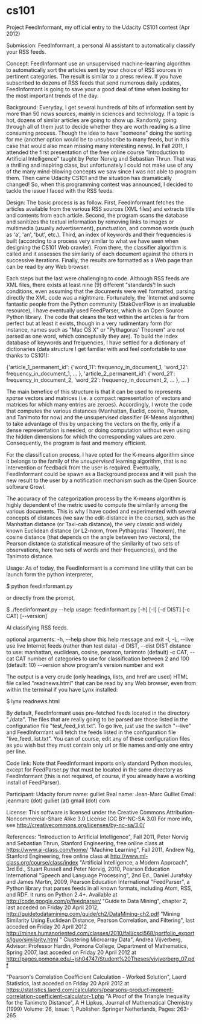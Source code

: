 cs101
=====

Project FeedInformant, my official entry to the Udacity CS101 contest (Apr 2012)

Submission: 
FeedInformant, a personal AI assistant to automatically classify your RSS feeds. 

Concept: 
FeedInformant use an unsupervised machine-learning algorithm to automatically sort the articles sent by your choice of RSS sources in pertinent categories. The result is similar to a press review. If you have subscribed to dozens of RSS feeds that send numerous daily updates, FeedInformant is going to save your a good deal of time when looking for the most important trends of the day. 

Background: 
Everyday, I get several hundreds of bits of information sent by more than 50 news sources, mainly in sciences and technology. If a topic is hot, dozens of similar articles are going to show up. Randomly going through all of them just to decide whether they are worth reading is a time consuming process. Though the idea to have "someone" doing the sorting for me (another option would be to unsubscribe to many feeds, but in this case that would also mean missing many interesting news). In Fall 2011, I attended the first presentation of the free online course "Introduction to Artificial Intelligence" taught by Peter Norvig and Sebastian Thrun. That was a thrilling and inspiring class, but unfortunately I could not make use of any of the many mind-blowing concepts we saw since I was not able to program them. Then came Udacity CS101 and the situation has dramatically changed! So, when this programming contest was announced, I decided to tackle the issue I faced with the RSS feeds. 

Design: 
The basic process is as follow. 
First, FeedInformant fetches the articles available from the various RSS sources (XML files) and extracts title and contents from each article. 
Second, the program scans the database and sanitizes the textual information by removing links to images or multimedia (usually advertisement), punctuation, and common words (such as 'a', 'an', 'but', etc.). 
Third, an index of keywords and their frequencies is built (according to a process very similar to what we have seen when designing the CS101 Web crawler). 
From there, the classifier algorithm is called and it assesses the similarity of each document against the others in successive iterations. 
Finally, the results are formatted as a Web page than can be read by any Web browser.

Each steps but the last were challenging to code. Although RSS feeds are XML files, there exists at least nine (9) different "standards'! In such conditions, even assuming that the documents were well formatted, parsing directly the XML code was a nightmare. Fortunately, the `Internet and some fantastic people from the Python community (StakOverFlow is an invaluable resource), I have eventually used FeedParser, which is an Open Source Python library. 
The code that cleans the text within the articles is far from perfect but at least it exists, though in a very rudimentary form (for instance, names such as "Mac OS X" or "Pythagoras' Theorem" are not parsed as one word, which conceptually they are). 
To build the index database of keywords and frequencies, I have settled for a dictionary of dictionaries (data structure I get familiar with and feel confortable to use thanks to CS101): 

{'article_1_permanent_id': {'word_11': frequency_in_document_1, 'word_12': frequency_in_document_1, ... }, 'article_2_permanent_id': {'word_21': frequency_in_document_2, 'word_22': frequency_in_document_2, ... }, ... } 

The main benefice of this structure is that it can be used to represents *sparse* vectors and matrices (i.e. a compact representation of vectors and matrices for which many entries are zeroes). 
Accordingly, I wrote the code that computes the various distances (Manhattan, Euclid, cosine, Pearson, and Tanimoto for now) and the unsupervised classifier (K-Means algorithm) to take advantage of this by unpacking the vectors on the fly, only if a dense representation is needed, or doing computation without even using the hidden dimensions for which the corresponding values are zero. 
Consequently, the program is fast and memory efficient. 

For the classification process, I have opted for the K-means algorithm since it belongs to the family of the *unsupervised* learning algorithm, that is no intervention or feedback from the user is required. 
Eventually, FeedInformant could be spawn as a Background process and it will push the new result to the user by a notification mechanism such as the Open Source software Growl. 

The accuracy of the categorization process by the K-means algorithm is highly dependent of the metric used to compute the similarity among the various documents. This is why I have coded and experimented with several concepts of distances (we saw the edit-distance in the course), such as the Manhattan distance (or Taxi-cab distance), the very classic and widely known Euclidean distance (or L2-norm, from Pythagoras' Theorem), the cosine distance (that depends on the angle between two vectors), the Pearson distance (a statistical measure of the similarity of two sets of observations, here two sets of words and their frequencies), and the Tanimoto distance. 

Usage: 
As of today, the FeedInformant is a command line utility that can be launch form the python interpreter,

$ python feedinformant.py

or directly from the prompt,

$ ./feedinformant.py --help usage: feedinformant.py [-h] [-l] [-d DIST] [-c CAT] [--version]

AI classifying RSS feeds.

optional arguments: 
-h, --help            show this help message and exit 
-l, -L, --live        use live Internet feeds (rather than test data) 
-d DIST, --dist DIST  distance to use: manhattan, euclidean, cosine, pearson, tanimoto (default) 
-c CAT, --cat CAT     number of categories to use for classification between 2 and 100 (default: 10) 
--version             show program's version number and exit

The output is a very crude (only headings, lists, and href are used) HTML file called "readnews.html" that can be read by any Web browser, even from within the terminal if you have Lynx installed:

$ lynx readnews.html

By default, FeedInformant uses pre-fetched feeds located in the directory "./data". The files that are really going to be parsed are those listed in the configuration file "test_feed_list.txt". 
To go live, just use the switch "--live" and FeedInformant will fetch the feeds listed in the configuration file "live_feed_list.txt". You can of course, edit any of these configuration files as you wish but they must contain only url or file names and only one entry per line.

Code link: 
Note that FeedInformant imports only standard Python modules, except for FeedParser.py that must be located in the same directory as FeedInformant (this is not required, of course, if you already have a working install of FeedParser). 

Participant: 
Udacity forum name: gulliet 
Real name: Jean-Marc Gulliet 
Email: jeanmarc (dot) gulliet (at) gmail (dot) com 

License: 
This software is licensed under the Creative Commons Attribution-Noncommercial-Share Alike 3.0 License (CC BY-NC-SA 3.0) 
For more info, see http://creativecommons.org/licenses/by-nc-sa/3.0/ 

References: 
"Introduction to Artificial Intelligence", Fall 2011, Peter Norvig and Sebastian Thrun, Stanford Engineering, free online class at https://www.ai-class.com/home/
"Machine Learning", Fall 2011, Andrew Ng, Stanford Engineering, free online class at http://www.ml-class.org/course/class/index 
"Artificial Intelligence, a Modern Approach", 3rd Ed., Stuart Russell and Peter Norvig, 2010, Pearson Education International 
"Speech and Language Processing", 2nd Ed., Daniel Jurafsky and James Martin, 2009, Pearson Education International 
"FeedParser", a Python library that parses feeds in all known formats, including Atom, RSS, and RDF. It runs on Python 2.4+. Available at http://code.google.com/p/feedparser/ 
"Guide to Data Mining", chapter 2, last acceded on Friday 20 April 2012, http://guidetodatamining.com/guide/ch2/DataMining-ch2.pdf 
"Mining Similarity Using Euclidean Distance, Pearson Correlation, and Filtering", last acceded on Friday 20 April 2012 http://mines.humanoriented.com/classes/2010/fall/csci568/portfolio_exports/lguo/similarity.html "
Clustering Microarray Data", Andrea Vijverberg, Advisor: Professor Hardin, Pomona College, Department of Mathematics, Spring 2007, last acceded on Friday 20 April 2012 at http://pages.pomona.edu/~jsh04747/Student%20Theses/vivjverberg_07.pdf

"Pearson's Correlation Coefficient Calculation - Worked Solution", Laerd Statistics, last acceded on Friday 20 April 2012 at https://statistics.laerd.com/calculators/pearsons-product-moment-correlation-coefficient-calculator-1.php 
"A Proof of the Triangle Inequality for the Tanimoto Distance", A H Lipkus, Journal of Mathematical Chemistry (1999) Volume: 26, Issue: 1, Publisher: Springer Netherlands, Pages: 263-265


